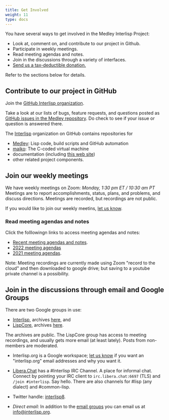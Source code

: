 ```yaml
---
title: Get Involved
weight: 11
type: docs
---
```

You have several ways to get involved in the Medley Interlisp Project:
* Look at, comment on, and contribute to our project in Github.
* Participate in weekly meetings. 
* Read meeting agendas and notes.
* Join in the discussions through a variety of interfaces.
* [Send us a tax-deductible donation.](donate)

Refer to the sections below for details.


## Contribute to our project in GitHub

Join the [GitHub Interlisp organization](https://github.com/orgs/Interlisp/people).

Take a look at our lists of bugs, feature requests, and questions posted as [GitHub issues in the Medley repository](https://github.com/Interlisp/medley/issues). Do check to see if your issue or question is answered there.

The [Interlisp](https://github.com/Interlisp) organization on GitHub contains repositories for
* [Medley](https://github.com/Interlisp/medley): Lisp code, build scripts and GitHub automation
* [maiko](https://github.com/Interlisp/maiko): The C-coded virtual machine
* documentation (including [this web site](https://github.com/Interlisp/Interlisp.github.io))
* other related project components. 


## Join our weekly meetings

We have weekly meetings on Zoom:
_Monday, 1:30 pm ET / 10:30 am PT_
 Meetings are to report accomplishments, status, plans, and problems, and discuss directions. Meetings are recorded, but recordings are not public. 

If you would like to join our weekly meetins, [let us know](mailto:info@interlisp.org).

### Read meeting agendas and notes

Click the folllowingn links to access meeting agendas and notes:
* [Recent meeting agendas and notes](https://docs.google.com/document/d/1NxCzo6xr7W7VmyeXNeAjeEMx98n-yn27YsHvDFjfQvQ/). 
 * [2022 meeting agendas](2022meetings) 
 * [2021 meeting agendas](2021meetings).

Note:  Meeting recordings are currently made using Zoom "record to the cloud" and then downloaded to google drive; but saving to a youtube private channel is a possibility.

## Join in the discussions through email and Google Groups

There are two Google groups in use:

* [Interlisp](mailto:interlisp@googlegroups.com), archives [here](https://groups.google.com/u/1/g/interlisp), and
* [LispCore](mailto:lispcore@googlegroups.com), archives [here](https://groups.google.com/u/1/g/lispcore).

The archives are public. The LispCore group has access to meeting recordings, and usually gets more email (at least lately). Posts from non-members are moderated.

* Interlisp.org is a Google workspace; [let us know](mailto:info@interlisp.org) if you want an "interlisp.org" email addresses and why you want it.

* [Libera.Chat](https://libera.chat) has a #Interlisp IRC Channel. A place for informal chat. Connect by pointing your IRC client to `irc.libera.chat:6697` (TLS) and `/join #interlisp`. Say hello. There are also channels for #lisp (any dialect) and #common-lisp.

* Twitter handle: [interlisp8](https://twitter.com/interlisp8).

* *Direct email:* In addition to the [email groups](#email-and-access-groups) you can email us at [info@interlisp.org](mailto:info@interlisp.org).

